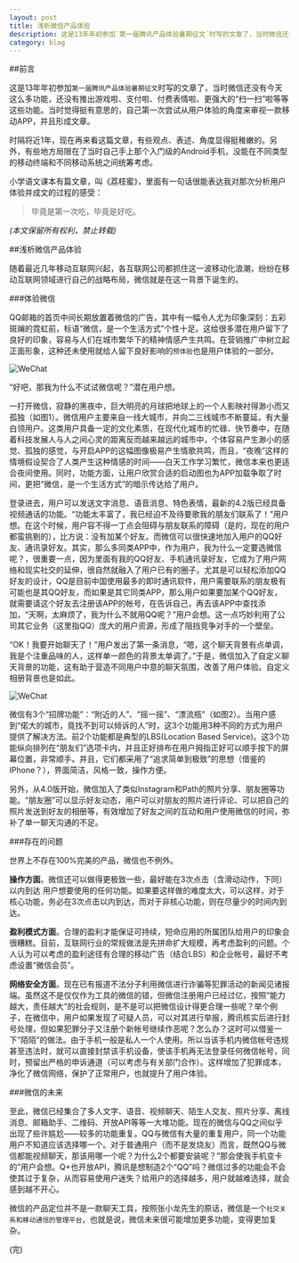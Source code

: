 ```yaml
---
layout: post
title: 浅析微信产品体验
description: 这是13年年初参加`第一届腾讯产品体验暑期征文`时写的文章了，当时微信还没有今天这么多功能，还没有推出游戏啦、支付啦、付费表情啦、更强大的“扫一扫”啦等等这些功能。当时觉得挺有意思的，自己第一次尝试从用户体验的角度来审视一款移动APP，并且形成文章。
category: blog
---
```


##前言

这是13年年初参加`第一届腾讯产品体验暑期征文`时写的文章了，当时微信还没有今天这么多功能，还没有推出游戏啦、支付啦、付费表情啦、更强大的“扫一扫”啦等等这些功能。当时觉得挺有意思的，自己第一次尝试从用户体验的角度来审视一款移动APP，并且形成文章。

时隔将近1年，现在再来看这篇文章，有些观点、表述、角度显得挺稚嫩的。另外，有些地方局限在了当时自己手上那个入门级的Android手机，没能在不同类型的移动终端和不同移动系统之间统筹考虑。

小学语文课本有篇文章，叫《荔枝蜜》，里面有一句话很能表达我对那次分析用户体验并成文的过程的感受：
>毕竟是第一次吃，毕竟是好吃。

*(本文保留所有权利，禁止转载)*

##浅析微信产品体验

随着最近几年移动互联网兴起，各互联网公司都抓住这一波移动化浪潮，纷纷在移动互联网领域进行自己的战略布局，微信就是在这一背景下诞生的。

###体验微信

QQ邮箱的首页中间长期放置着微信的广告，其中有一幅令人尤为印象深刻：五彩斑斓的霓虹前，标语“微信，是一个生活方式”个性十足。这给很多潜在用户留下了良好的印象，容易与人们在城市繁华下的精神情感产生共鸣。在营销推广中树立起正面形象，这种还未使用就给人留下良好影响的`预体验`也是用户体验的一部分。

![WeChat](/images/wechat1.jpg)

“好吧，那我为什么不试试微信呢？”潜在用户想。

一打开微信，寂静的黑夜中，巨大明亮的月球把地球上的一个人影映衬得渺小而又孤独（如图1）。微信用户主要来自一线大城市，并向二三线城市不断蔓延，有大量白领用户。这类用户具备一定的文化素质，在现代化城市的忙碌、快节奏中，在随着科技发展人与人之间心灵的距离反而越来越远的城市中，个体容易产生渺小的感觉、孤独的感觉，与开启APP的这幅图像极易产生情歌共鸣，而且，“夜晚”这样的情境假设契合了人类产生这种情感的时间——白天工作学习繁忙，微信本来也更适合夜间使用。同时，功能方面，让用户欣赏合适的启动图也为APP加载争取了时间，更把“微信，是一个生活方式”的暗示传达给了用户。

登录进去，用户可以发送文字消息、语音消息、特色表情，最新的4.2版已经具备视频通话的功能。“功能太丰富了，我已经迫不及待要歌我的朋友们联系了！”用户想。在这个时候，用户容不得一丁点会阻碍与朋友联系的障碍（是的，现在的用户都蛮挑剔的），比方说：没有加某个好友。而微信可以很快速地加入用户的QQ好友、通讯录好友。其实，那么多同类APP中，作为用户，我为什么一定要选微信呢？，很重要一点，因为里面有我的QQ好友、手机通讯录好友，它成为了用户网络和现实社交的延伸，很自然就融入了用户已有的圈子。尤其是可以轻松添加QQ好友的设计，QQ是目前中国使用最多的即时通讯软件，用户需要联系的朋友极有可能也是其QQ好友，而如果是其它同类APP，那么用户如果要加某个QQ好友，就需要请这个好友去注册该APP的帐号，在告诉自己，再去该APP中查找添加，“天啊，太麻烦了，我为什么不就用QQ呢？”用户会想。这一点巧妙利用了公司其它业务（这里指QQ）庞大的用户资源，形成了阻挡竞争对手的一个壁垒。

“OK！我要开始聊天了！”用户发出了第一条消息，“嗯，这个聊天背景有点单调，我是个注重品味的人，这样单一颜色的背景太单调了。”于是，微信加入了自定义聊天背景的功能，这有助于营造不同用户中意的聊天氛围，改善了用户体验。自定义相册背景也是如此。

![WeChat](/images/wechat2.jpg)

微信有3个“招牌功能”：“附近的人”、“摇一摇”、“漂流瓶”（如图2）。当用户感到“偌大的城市，竟找不到可以倾诉的人”时，这3个功能用3种不同的方式为用户提供了解决方法。前2个功能都是典型的LBS(Location Based Service)。这3个功能纵向排列在“朋友们”选项卡内，并且正好排布在用户拇指正好可以顺手按下的屏幕位置，非常顺手。并且，它们都采用了“追求简单到极致”的思想（借鉴的IPhone？），界面简洁，风格一致，操作方便。

另外，从4.0版开始，微信加入了类似Instagram和Path的照片分享、朋友圈等功能。“朋友圈”可以显示好友动态，用户可以对朋友的照片进行评论、可以把自己的照片发送到好友的相册等，有效增加了好友之间的互动和用户使用微信的时间，弥补了单一聊天沟通的不足。

###存在的问题

世界上不存在100%完美的产品，微信也不例外。

**操作方面**。微信还可以做得更极致一些，最好能在3次点击（含滑动动作，下同）以内到达
用户想要使用的任何功能。如果要这样做的难度太大，可以这样，对于核心功能，务必在3次点击以内到达，而对于非核心功能，则在尽量少的时间内到达。

**盈利模式方面**。合理的盈利才能保证可持续，短命应用的所属团队给用户的印象会很糟糕。目前，互联网行业的常规做法是先拼命扩大规模，再考虑盈利的问题。个人认为可以考虑的盈利途径有合理的移动广告（结合LBS）和企业帐号，最好不考虑设置“微信会员”。

**网络安全方面**。现在已有报道不法分子利用微信进行诈骗等犯罪活动的新闻见诸报端。虽然这不是仅仅作为工具的微信的错，但微信注册用户已经过亿，按照“能力越大，责任越大”的社会规则，是不是可以把微信设计得更合理一些呢？举个例子，在微信中，用户如果发现了可疑人员，可以对其进行举报，腾讯核实后进行封号处理，但如果犯罪分子又注册个新帐号继续作恶呢？怎么办？这时可以借鉴一下“陌陌”的做法。由于手机一般是私人一个人使用。所以当该手机内微信帐号违规甚至违法时，就可以直接封禁该手机设备，使该手机再无法登录任何微信帐号，同时，预留出严格的申诉通道（可以考虑与有关部门合作）。这样增加了犯罪成本，净化了微信网络，保护了正常用户，也就提升了用户体验。

###微信的未来

至此，微信已经集合了多人文字、语音、视频聊天、陌生人交友、照片分享、离线消息、邮箱助手、二维码、开放API等等一大堆功能。现在的微信与QQ之间似乎出现了些许尴尬——较多的功能重复。QQ与微信有大量的重复用户，同一个功能用户不知道应该选择哪一个。对于普通用户（而不是发烧友）而言，既然QQ与微信都能视频聊天，那该用哪一个呢？为什么2个都要安装呢？“那会使我手机变卡的”用户会想。Q+也开放API，腾讯是想制造2个“QQ”吗？微信过多的功能会不会使其过于复杂，从而容易使用户迷失？给用户的选择越多，用户就越难选择，就会感到越不开心。

微信的产品定位并不是一款聊天工具，按照张小龙先生的原话，微信是一个`社交关系和移动通信的管理平台`，也就是说，微信未来很可能增加更多功能，变得更加复杂。

(完)
